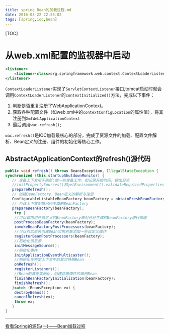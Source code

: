 ```yaml
---
title: spring Bean的加载过程.md
date: 2016-03-22 22:55:02
tags: [spring,ioc,bean]
---
```


[TOC]

<!--more-->

# 从web.xml配置的监视器中启动

```xml
<listener>
    <listener-class>org.springframework.web.context.ContextLoaderListener</listener-class>
</listener>
```

`ContextLoaderListener`实现了`ServletContextListener`接口,tomcat启动时就会调用`ContextLoaderListener`的`contextInitialized()`方法，完成以下事件：

1. 判断是否重复注册了WebApplicationContext。
2. 获取各种配置文件（如web.xml中的`contextConfigLocation`的属性值），将其注册到`XmlWebApplicationContext`
3. 最后调用`wac.refresh();`

`wac.refresh()`是IOC加载最核心的部分，完成了资源文件的加载、配置文件解析、Bean定义的注册、组件的初始化等核心工作。

## AbstractApplicationContext的refresh()源代码

```java
public void refresh() throws BeansException, IllegalStateException {
synchronized (this.startupShutdownMonitor) {
   // 准备上下文用于刷新:做一些准备工作，如记录开始时间，输出日志
   //initPropertySources()和getEnvironment().validateRequiredProperties()一般没干什么事。
   prepareRefresh();
   // 创建BeanFactory，Bean定义的解析与注册
   ConfigurableListableBeanFactory beanFactory = obtainFreshBeanFactory();
   // 为该上下文配置已经生成的BeanFactory
   prepareBeanFactory(beanFactory);
    try {
    //可以调用用户自定义的BeanFactory来对已经生成的BeanFactory进行修改
    postProcessBeanFactory(beanFactory);
    invokeBeanFactoryPostProcessors(beanFactory);
    //可以对以后再创建Bean实例对象添加一些自定义操作
    registerBeanPostProcessors(beanFactory);
    //初始化信息源
    initMessageSource();
    //初始化事件
    initApplicationEventMulticaster();
    //初始化在特定上下文中的其它特殊Bean
    onRefresh();
    registerListeners();
    //Bean的真正实例化，创建非懒惰性的单例Bean
    finishBeanFactoryInitialization(beanFactory);
    finishRefresh();
   }catch (BeansException ex) {
    destroyBeans()；
    cancelRefresh(ex);
    throw ex;
   }
}
```

----

[看看Spring的源码(一)——Bean加载过程](http://my.oschina.net/gongzili/blog/304101)